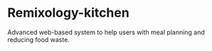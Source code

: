 # Remixology-kitchen
Advanced web-based system to help users with meal planning and reducing food waste.
